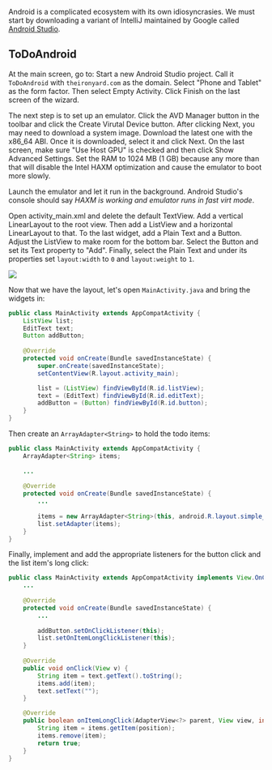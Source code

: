 Android is a complicated ecosystem with its own idiosyncrasies. We must start by downloading a variant of IntelliJ maintained by Google called [Android Studio](https://developer.android.com/sdk/index.html).

## ToDoAndroid

At the main screen, go to: Start a new Android Studio project. Call it `ToDoAndroid` with `theironyard.com` as the domain. Select "Phone and Tablet" as the form factor. Then select Empty Activity. Click Finish on the last screen of the wizard.

The next step is to set up an emulator. Click the AVD Manager button in the toolbar and click the Create Virutal Device button. After clicking Next, you may need to download a system image. Download the latest one with the x86_64 ABI. Once it is downloaded, select it and click Next. On the last screen, make sure "Use Host GPU" is checked and then click Show Advanced Settings. Set the RAM to 1024 MB (1 GB) because any more than that will disable the Intel HAXM optimization and cause the emulator to boot more slowly.

Launch the emulator and let it run in the background. Android Studio's console should say *HAXM is working and emulator runs in fast virt mode*.

Open activity_main.xml and delete the default TextView. Add a vertical LinearLayout to the root view. Then add a ListView and a horizontal LinearLayout to that. To the last widget, add a Plain Text and a Button. Adjust the ListView to make room for the bottom bar. Select the Button and set its Text property to "Add". Finally, select the Plain Text and under its properties set `layout:width` to `0` and `layout:weight` to `1`.

![](https://raw.githubusercontent.com/oakes/java-assignments/master/curriculum/images/android-1.png)

Now that we have the layout, let's open `MainActivity.java` and bring the widgets in:

```java
public class MainActivity extends AppCompatActivity {
    ListView list;
    EditText text;
    Button addButton;
    
    @Override
    protected void onCreate(Bundle savedInstanceState) {
        super.onCreate(savedInstanceState);
        setContentView(R.layout.activity_main);

        list = (ListView) findViewById(R.id.listView);
        text = (EditText) findViewById(R.id.editText);
        addButton = (Button) findViewById(R.id.button);
    }
}
```

Then create an `ArrayAdapter<String>` to hold the todo items:

```java
public class MainActivity extends AppCompatActivity {
    ArrayAdapter<String> items;
    
    ...
    
    @Override
    protected void onCreate(Bundle savedInstanceState) {
        ...
        
        items = new ArrayAdapter<String>(this, android.R.layout.simple_list_item_1);
        list.setAdapter(items);
    }
}
```

Finally, implement and add the appropriate listeners for the button click and the list item's long click:

```java
public class MainActivity extends AppCompatActivity implements View.OnClickListener, AdapterView.OnItemLongClickListener {
    ...
    
    @Override
    protected void onCreate(Bundle savedInstanceState) {
        ...
        
        addButton.setOnClickListener(this);
        list.setOnItemLongClickListener(this);
    }
    
    @Override
    public void onClick(View v) {
        String item = text.getText().toString();
        items.add(item);
        text.setText("");
    }

    @Override
    public boolean onItemLongClick(AdapterView<?> parent, View view, int position, long id) {
        String item = items.getItem(position);
        items.remove(item);
        return true;
    }
}
```
